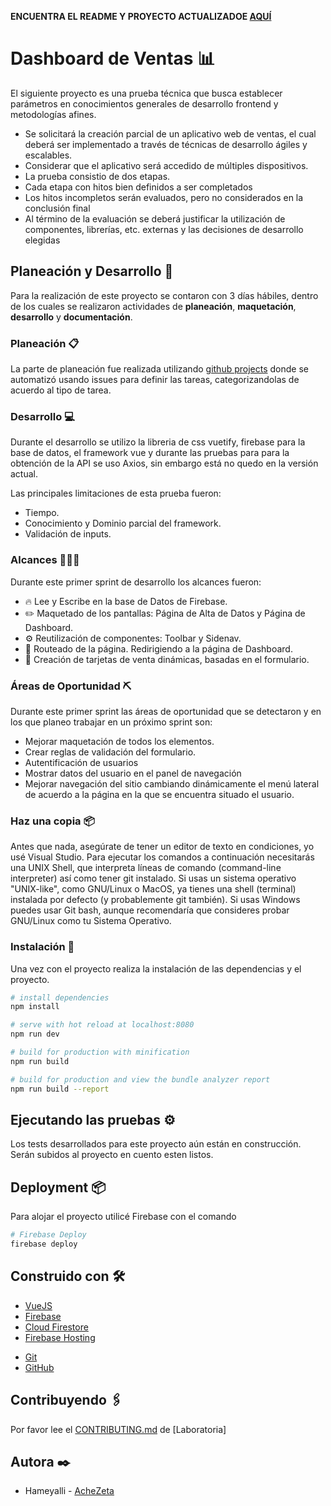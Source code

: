 **ENCUENTRA EL README Y PROYECTO ACTUALIZADOE [AQUÍ](https://github.com/AcheZeta/dashboardVentas/tree/ramaHame)**

# Dashboard de Ventas 📊 

El siguiente proyecto es una prueba técnica que busca establecer parámetros en
conocimientos generales de desarrollo frontend y metodologías
afines.

- Se solicitará la creación parcial de un aplicativo web de ventas, el cual deberá ser implementado a través de técnicas de desarrollo ágiles y escalables.
- Considerar que el aplicativo será accedido de múltiples dispositivos.
- La prueba consistio de dos etapas.
- Cada etapa con hitos bien definidos a ser completados
- Los hitos incompletos serán evaluados, pero no considerados en la conclusión final
- Al término de la evaluación se deberá justificar la utilización de componentes, librerías, etc. externas y las decisiones de desarrollo elegidas

## Planeación  y Desarrollo 📑

Para la realización de este proyecto se contaron con 3 días hábiles, dentro de los cuales se realizaron actividades de **planeación**, **maquetación**, **desarrollo** y **documentación**.

### Planeación 📋

La parte de planeación fue realizada utilizando [github projects](https://github.com/AcheZeta/dashboardVentas/projects/1?fullscreen=true) donde se automatizó usando issues para definir las tareas, categorizandolas de acuerdo al tipo de tarea. 

### Desarrollo 💻

Durante el desarrollo se utilizo la libreria de css vuetify, firebase para la base de datos, el framework vue y durante las pruebas para para la obtención de la API se uso Axios, sin embargo está no quedo en la versión actual.

Las principales limitaciones de esta prueba fueron: 
- Tiempo.
- Conocimiento y Dominio parcial del framework.
- Validación de inputs. 

### Alcances 👩🏼‍💻

Durante este primer sprint de desarrollo los alcances fueron: 
- 🔥 Lee y Escribe en la base de Datos de Firebase.
- ✏️ Maquetado de los pantallas: Página de Alta de Datos y Página de Dashboard.
- ⚙️ Reutilización de componentes: Toolbar y Sidenav. 
- 🎯 Routeado de la página. Redirigiendo a la página de Dashboard.
- 📍 Creación de tarjetas de venta dinámicas, basadas en el formulario.

### Áreas de Oportunidad ⛏ 

Durante este primer sprint las áreas de oportunidad que se detectaron y en los  que planeo trabajar en un próximo sprint son: 
- Mejorar maquetación de todos los elementos.
- Crear reglas de validación del formulario. 
- Autentificación de usuarios
- Mostrar datos del usuario en el panel de navegación
- Mejorar navegación del sitio cambiando dinámicamente el menú lateral de acuerdo a la página en la que se encuentra situado el usuario.

### Haz una copia 📦

Antes que nada, asegúrate de tener un  editor de texto en condiciones, yo usé Visual Studio.
Para ejecutar los comandos a continuación necesitarás una  UNIX Shell, que interpreta líneas de comando (command-line interpreter) así como tener git instalado. Si usas un sistema operativo "UNIX-like", como GNU/Linux o MacOS, ya tienes una shell (terminal) instalada por defecto (y probablemente git también). Si usas Windows puedes usar Git bash, aunque recomendaría que consideres probar  GNU/Linux como tu Sistema Operativo.

### Instalación 🔧

Una vez con el proyecto realiza la instalación de las dependencias y el proyecto.

``` bash
# install dependencies
npm install

# serve with hot reload at localhost:8080
npm run dev

# build for production with minification
npm run build

# build for production and view the bundle analyzer report
npm run build --report
```


## Ejecutando las pruebas ⚙️

Los tests desarrollados para este proyecto aún están en construcción.
Serán subidos al proyecto en cuento esten listos. 

## Deployment 📦

Para alojar el proyecto utilicé Firebase con el comando

``` bash
# Firebase Deploy
firebase deploy
```

## Construido con 🛠️

* [VueJS](https://vuejs.org/)
* [Firebase](https://firebase.google.com/)
* [Cloud Firestore](https://firebase.google.com/docs/firestore)
* [Firebase Hosting](https://firebase.google.com/docs/hosting)
- [Git](https://git-scm.com/)
- [GitHub](https://github.com/)

## Contribuyendo 🖇️

Por favor lee el [CONTRIBUTING.md](https://github.com/Laboratoria/curricula-js/blob/master/CONTRIBUTING.md) de [Laboratoria]

## Autora ✒️

- Hameyalli - [AcheZeta](https://github.com/AcheZeta)


